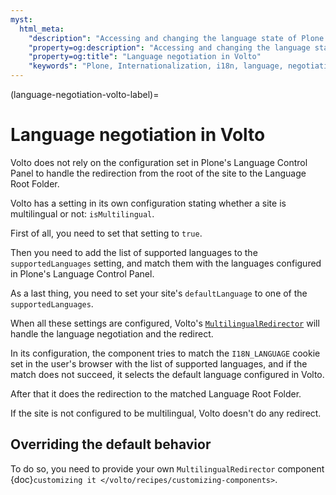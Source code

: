 ```yaml
---
myst:
  html_meta:
    "description": "Accessing and changing the language state of Plone programmatically."
    "property=og:description": "Accessing and changing the language state of Plone programmatically."
    "property=og:title": "Language negotiation in Volto"
    "keywords": "Plone, Internationalization, i18n, language, negotiation, translation, localization, volto"
---
```


(language-negotiation-volto-label)=

# Language negotiation in Volto

Volto does not rely on the configuration set in Plone's Language Control Panel to handle the redirection from the root of the site to the Language Root Folder.

Volto has a setting in its own configuration stating whether a site is multilingual or not: `isMultilingual`.

First of all, you need to set that setting to `true`.

Then you need to add the list of supported languages to the `supportedLanguages` setting, and match them with the languages configured in Plone's Language Control Panel.

As a last thing, you need to set your site's `defaultLanguage` to one of the `supportedLanguages`.

When all these settings are configured, Volto's [`MultilingualRedirector`](https://github.com/plone/volto/blob/main/packages/volto/src/components/theme/MultilingualRedirector/MultilingualRedirector.jsx) will handle the language negotiation and the redirect.

In its configuration, the component tries to match the `I18N_LANGUAGE` cookie set in the user's browser with the list of supported languages, and if the match does not succeed, it selects the default language configured in Volto.

After that it does the redirection to the matched Language Root Folder.

If the site is not configured to be multilingual, Volto doesn't do any redirect.

## Overriding the default behavior

To do so, you need to provide your own `MultilingualRedirector` component {doc}`customizing it </volto/recipes/customizing-components>`.
